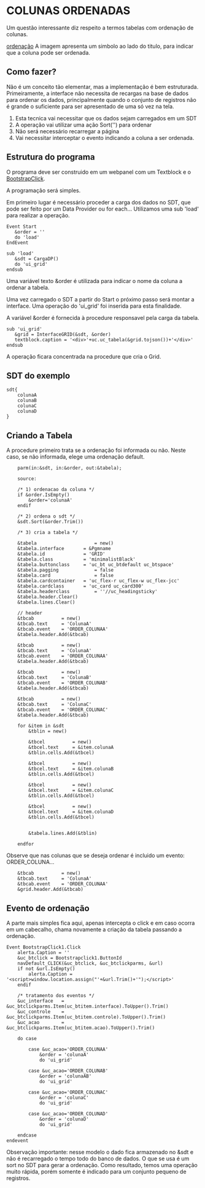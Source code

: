 # COLUNAS ORDENADAS
Um questão interessante diz respeito a termos tabelas com ordenação de colunas.

[ordenação](uc_tabela_ordenacao.PNG)
A imagem apresenta um simbolo ao lado do titulo, para indicar que a coluna pode ser ordenada.

## Como fazer?
Não é um conceito tão elementar, mas a implementação é bem estruturada.
Primeiramente, a interface não necessita de recargas na base de dados para ordenar os dados, principalmente quando o conjunto de registros não é grande o suficiente para ser apresentado de uma só vez na tela.

1) Esta tecnica vai necessitar que os dados sejam carregados em um SDT
2) A operação vai utilizar uma ação Sort('<nome da coluna>') para ordenar
3) Não será necessário recarregar a página
4) Vai necessitar interceptar o evento indicando a coluna a ser ordenada.

## Estrutura do programa
O programa deve ser construido em um webpanel com um Textblock e o [BootstrapClick](recursos/bootstrapclick.md).

A programação será simples.

Em primeiro lugar é necessário proceder a carga dos dados no SDT, que pode ser feito por um Data Provider ou for each... Utilizamos uma sub 'load' para realizar a operação.

```
Event Start
   &order = ''
   do 'load'
EndEvent

sub 'load'
   &sdt = CargaDP()
   do 'ui_grid'
endsub

```
Uma variável texto &order é utilizada para indicar o nome da coluna a ordenar a tabela.

Uma vez carregado o SDT a partir do Start o próximo passo será montar a interface. Uma operação do 'ui_grid' foi inserida para esta finalidade.

A variável &order é fornecida à procedure responsavel pela carga da tabela.

```
sub 'ui_grid'
   &grid = InterfaceGRID(&sdt, &order)
   textblock.caption = '<div>'+uc.uc_tabela(&grid.tojson())+'</div>'
endsub
```
A operação ficara concentrada na procedure que cria o Grid.

## SDT do exemplo

```
sdt{
    colunaA   
    colunaB
    colunaC
    colunaD    
}
```

## Criando a Tabela

A procedure primeiro trata se a ordenação foi informada ou não. Neste caso, se não informada, elege uma ordenação default.

```
    parm(in:&sdt, in:&order, out:&tabela);

    source:

	/* 1) ordenacao da coluna */
	if &order.IsEmpty()
		&order='colunaA'
	endif

	/* 2) ordena o sdt */
	&sdt.Sort(&order.Trim())

    /* 3) cria a tabela */

	&tabela 					= new()
	&tabela.interface 		= &Pgmname
	&tabela.id 				= 'GRID'
	&tabela.class 			= 'minimalistBlack'
	&tabela.buttonclass		= 'uc_bt uc_btdefault uc_btspace'
	&tabela.pagging 			= false
	&tabela.card 				= false
	&tabela.cardcontainer 	= 'uc_flex-r uc_flex-w uc_flex-jcc'
	&tabela.cardclass 		= 'uc_card uc_card300'	
	&tabela.headerclass 		= ''//uc_headingsticky'
	&tabela.header.Clear()
	&tabela.lines.Clear()
		
	// header   	
	&tbcab 			= new()
	&tbcab.text 	= 'ColunaA'
	&tbcab.event    = 'ORDER_COLUNAA'
	&tabela.header.Add(&tbcab)
		
	&tbcab 			= new()
	&tbcab.text 	= 'ColunaA'
	&tbcab.event    = 'ORDER_COLUNAA'
	&tabela.header.Add(&tbcab)

	&tbcab 			= new()
	&tbcab.text 	= 'ColunaB'
	&tbcab.event    = 'ORDER_COLUNAB'
	&tabela.header.Add(&tbcab)

	&tbcab 			= new()
	&tbcab.text 	= 'ColunaC'
	&tbcab.event    = 'ORDER_COLUNAC'
	&tabela.header.Add(&tbcab)

	for &item in &sdt
		&tblin = new()		
				
		&tbcel 			= new()
		&tbcel.text 	= &item.colunaA
		&tblin.cells.Add(&tbcel)	

		&tbcel 			= new()
		&tbcel.text 	= &item.colunaB
		&tblin.cells.Add(&tbcel)

		&tbcel 			= new()
		&tbcel.text 	= &item.colunaC
		&tblin.cells.Add(&tbcel)

		&tbcel 			= new()
		&tbcel.text 	= &item.colunaD
		&tblin.cells.Add(&tbcel)	

				
		&tabela.lines.Add(&tblin)

	endfor

```
Observe que nas colunas que se deseja ordenar é incluido um evento: ORDER_COLUNA...

```
	&tbcab 			= new()
	&tbcab.text 	= 'ColunaA'
	&tbcab.event    = 'ORDER_COLUNAA'
	&grid.header.Add(&tbcab)
``` 
## Evento de ordenação

A parte mais simples fica aqui, apenas intercepta o click e em caso ocorra em um cabecalho, chama novamente a criação da tabela passando a ordenação. 

```
Event BootstrapClick1.Click
 	alerta.Caption = ''
  	&uc_btclick = Bootstrapclick1.ButtonId
	navDefault_CLICK(&uc_btclick, &uc_btclickparms, &url)
	if not &url.IsEmpty()
		alerta.Caption = '<script>window.location.assign("'+&url.Trim()+'");</script>'
	endif
	
	/* tratamento dos eventos */
	&uc_interface 	= &uc_btclickparms.Item(uc_btitem.interface).ToUpper().Trim()
	&uc_controle 	= &uc_btclickparms.Item(uc_btitem.controle).ToUpper().Trim()
	&uc_acao 		= &uc_btclickparms.Item(uc_btitem.acao).ToUpper().Trim()
	
	do case
		
		case &uc_acao='ORDER_COLUNAA'
			&order = 'colunaA'
			do 'ui_grid'

		case &uc_acao='ORDER_COLUNAB'
			&order = 'colunaAB'
			do 'ui_grid'

		case &uc_acao='ORDER_COLUNAC'
			&order = 'colunaC'
			do 'ui_grid'

		case &uc_acao='ORDER_COLUNAD'
			&order = 'colunaD'
			do 'ui_grid'
            
	endcase
endevent
```

Observação importante: nesse modelo o dado fica armazenado no &sdt e não é recarregado o tempo todo do banco de dados. O que se usa é um sort no SDT para gerar a ordenação. Como resultado, temos uma operação muito rápida, porém somente é indicado para um conjunto pequeno de registros.